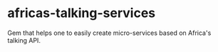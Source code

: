 # africas-talking-services
Gem that helps one to easily create micro-services based on Africa's talking API.
